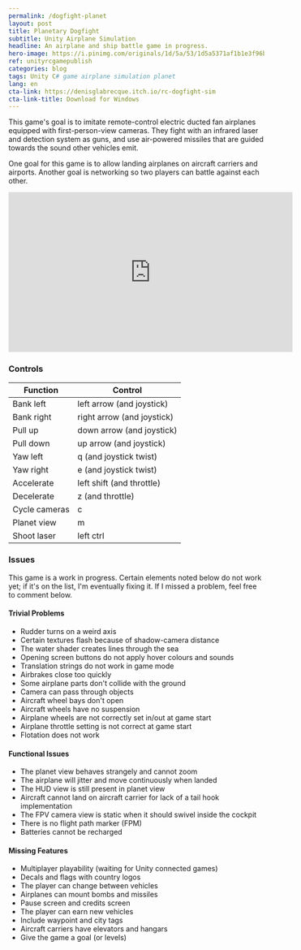 ```yaml
---
permalink: /dogfight-planet
layout: post
title: Planetary Dogfight
subtitle: Unity Airplane Simulation
headline: An airplane and ship battle game in progress.
hero-image: https://i.pinimg.com/originals/1d/5a/53/1d5a5371af1b1e3f96b66fad2c326ce8.png
ref: unityrcgamepublish
categories: blog
tags: Unity C# game airplane simulation planet
lang: en
cta-link: https://denisglabrecque.itch.io/rc-dogfight-sim
cta-link-title: Download for Windows
---
```

<div markdown="1">
This game's goal is to imitate remote-control electric ducted fan airplanes equipped with first-person-view cameras. They fight with an infrared laser and detection system as guns, and use air-powered missiles that are guided towards the sound other vehicles emit.

One goal for this game is to allow landing airplanes on aircraft carriers and airports. Another goal is networking so two players can battle against each other.

<iframe width="560" height="315" src="https://www.youtube.com/embed/7oSqnHO_2E0" frameborder="0" allow="accelerometer; autoplay; encrypted-media; gyroscope; picture-in-picture" allowfullscreen></iframe>

### Controls
<table>
<thead>
<tr>
<th>Function</th>
<th>Control</th>
</tr>
</thead>
<tbody>
<tr>
<td>Bank left</td>
<td>left arrow (and joystick)</td>
</tr>
<tr>
<td>Bank right</td>
<td>right arrow (and joystick)</td>
</tr>
<tr>
<td>Pull up</td>
<td>down arrow (and joystick)</td>
</tr>
<tr>
<td>Pull down</td>
<td>up arrow (and joystick)</td>
</tr>
<tr>
<td>Yaw left</td>
<td>q (and joystick twist)</td>
</tr>
<tr>
<td>Yaw right</td>
<td>e (and joystick twist)</td>
</tr>
<tr>
<td>Accelerate</td>
<td>left shift (and throttle)</td>
</tr>
<tr>
<td>Decelerate</td>
<td>z (and throttle)</td>
</tr>
<tr>
<td>Cycle cameras</td>
<td>c</td>
</tr>
<tr>
<td>Planet view</td>
<td>m</td>
</tr>
<tr>
<td>Shoot laser</td>
<td>left ctrl</td>
</tr>
</tbody>
</table>


### Issues
This game is a work in progress. Certain elements noted below do not work yet; if it's on the list, I'm eventually fixing it. If I missed a problem, feel free to comment below.

#### Trivial Problems
- Rudder turns on a weird axis
- Certain textures flash because of shadow-camera distance
- The water shader creates lines through the sea
- Opening screen buttons do not apply hover colours and sounds
- Translation strings do not work in game mode
- Airbrakes close too quickly
- Some airplane parts don't collide with the ground
- Camera can pass through objects
- Aircraft wheel bays don't open
- Aircraft wheels have no suspension
- Airplane wheels are not correctly set in/out at game start
- Airplane throttle setting is not correct at game start
- Flotation does not work

#### Functional Issues
- The planet view behaves strangely and cannot zoom
- The airplane will jitter and move continuously when landed
- The HUD view is still present in planet view
- Aircraft cannot land on aircraft carrier for lack of a tail hook implementation
- The FPV camera view is static when it should swivel inside the cockpit
- There is no flight path marker (FPM)
- Batteries cannot be recharged
	
#### Missing Features
- Multiplayer playability (waiting for Unity connected games)
- Decals and flags with country logos
- The player can change between vehicles
- Airplanes can mount bombs and missiles
- Pause screen and credits screen
- The player can earn new vehicles
- Include waypoint and city tags
- Aircraft carriers have elevators and hangars
- Give the game a goal (or levels)

</div>